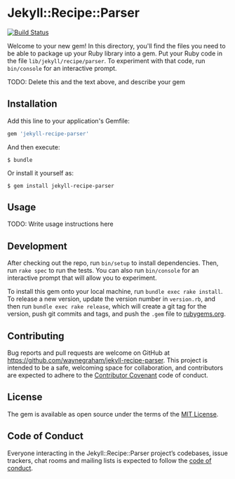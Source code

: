 # Jekyll::Recipe::Parser

[![Build Status](https://travis-ci.org/waynegraham/jekyll-recipe-parser.svg?branch=master)](https://travis-ci.org/waynegraham/jekyll-recipe-parser)

Welcome to your new gem! In this directory, you'll find the files you need to be able to package up your Ruby library into a gem. Put your Ruby code in the file `lib/jekyll/recipe/parser`. To experiment with that code, run `bin/console` for an interactive prompt.

TODO: Delete this and the text above, and describe your gem

## Installation

Add this line to your application's Gemfile:

```ruby
gem 'jekyll-recipe-parser'
```

And then execute:

    $ bundle

Or install it yourself as:

    $ gem install jekyll-recipe-parser

## Usage

TODO: Write usage instructions here

## Development

After checking out the repo, run `bin/setup` to install dependencies. Then, run `rake spec` to run the tests. You can also run `bin/console` for an interactive prompt that will allow you to experiment.

To install this gem onto your local machine, run `bundle exec rake install`. To release a new version, update the version number in `version.rb`, and then run `bundle exec rake release`, which will create a git tag for the version, push git commits and tags, and push the `.gem` file to [rubygems.org](https://rubygems.org).

## Contributing

Bug reports and pull requests are welcome on GitHub at https://github.com/waynegraham/jekyll-recipe-parser. This project is intended to be a safe, welcoming space for collaboration, and contributors are expected to adhere to the [Contributor Covenant](http://contributor-covenant.org) code of conduct.

## License

The gem is available as open source under the terms of the [MIT License](https://opensource.org/licenses/MIT).

## Code of Conduct

Everyone interacting in the Jekyll::Recipe::Parser project’s codebases, issue trackers, chat rooms and mailing lists is expected to follow the [code of conduct](https://github.com/waynegraham/jekyll-recipe-parser/blob/master/CODE_OF_CONDUCT.md).
